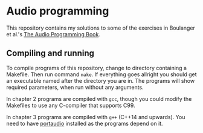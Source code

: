 # Audio programming

This repository contains my solutions to some of the exercises in Boulanger
et al.'s 
[The Audio Programming Book](https://mitpress.mit.edu/books/audio-programming-book).

## Compiling and running

To compile programs of this repository, change to directory containing a
Makefile. Then run command `make`. If everything goes allright you should get
an executable named after the directory you are in. The programs will show
required parameters, when run without any arguments.

In chapter 2 programs are compiled with `gcc`, though you could modify the
Makefiles to use any C-compiler that supports C99.

In chapter 3 programs are compiled with `g++` (C++14 and upwards). You need
to have [portaudio](http://portaudio.com/) installed as the programs depend
on it.
